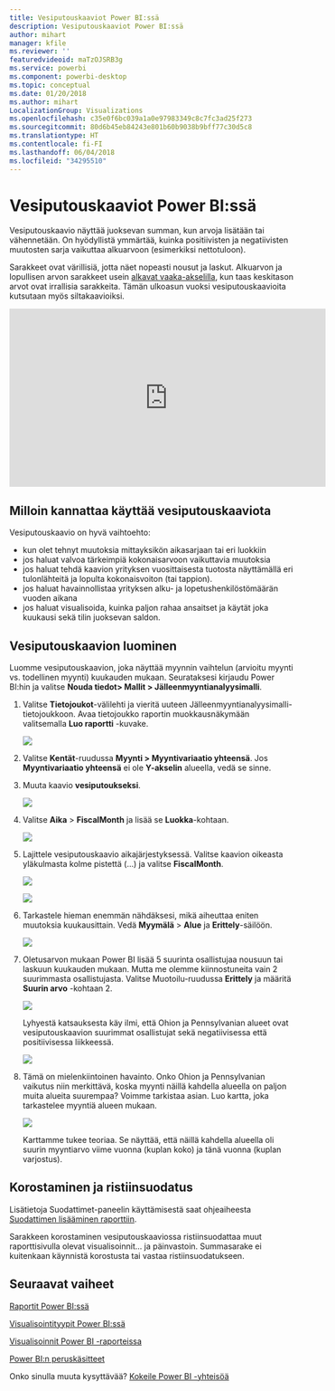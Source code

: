 ```yaml
---
title: Vesiputouskaaviot Power BI:ssä
description: Vesiputouskaaviot Power BI:ssä
author: mihart
manager: kfile
ms.reviewer: ''
featuredvideoid: maTzOJSRB3g
ms.service: powerbi
ms.component: powerbi-desktop
ms.topic: conceptual
ms.date: 01/20/2018
ms.author: mihart
LocalizationGroup: Visualizations
ms.openlocfilehash: c35e0f6bc039a1a0e97983349c8c7fc3ad25f273
ms.sourcegitcommit: 80d6b45eb84243e801b60b9038b9bff77c30d5c8
ms.translationtype: HT
ms.contentlocale: fi-FI
ms.lasthandoff: 06/04/2018
ms.locfileid: "34295510"
---
```

# <a name="waterfall-charts-in-power-bi"></a>Vesiputouskaaviot Power BI:ssä
Vesiputouskaavio näyttää juoksevan summan, kun arvoja lisätään tai vähennetään. On hyödyllistä ymmärtää, kuinka positiivisten ja negatiivisten muutosten sarja vaikuttaa alkuarvoon (esimerkiksi nettotuloon).

Sarakkeet ovat värillisiä, jotta näet nopeasti nousut ja laskut. Alkuarvon ja lopullisen arvon sarakkeet usein [alkavat vaaka-akselilla](https://support.office.com/article/Create-a-waterfall-chart-in-Office-2016-for-Windows-8de1ece4-ff21-4d37-acd7-546f5527f185#BKMK_Float "alkavat vaaka-akselilla"), kun taas keskitason arvot ovat irrallisia sarakkeita. Tämän ulkoasun vuoksi vesiputouskaavioita kutsutaan myös siltakaavioiksi.

<iframe width="560" height="315" src="https://www.youtube.com/embed/qKRZPBnaUXM" frameborder="0" allow="autoplay; encrypted-media" allowfullscreen></iframe>

## <a name="when-to-use-a-waterfall-chart"></a>Milloin kannattaa käyttää vesiputouskaaviota
Vesiputouskaavio on hyvä vaihtoehto:

* kun olet tehnyt muutoksia mittayksikön aikasarjaan tai eri luokkiin
* jos haluat valvoa tärkeimpiä kokonaisarvoon vaikuttavia muutoksia
* jos haluat tehdä kaavion yrityksen vuosittaisesta tuotosta näyttämällä eri tulonlähteitä ja lopulta kokonaisvoiton (tai tappion).
* jos haluat havainnollistaa yrityksen alku- ja lopetushenkilöstömäärän vuoden aikana
* jos haluat visualisoida, kuinka paljon rahaa ansaitset ja käytät joka kuukausi sekä tilin juoksevan saldon. 

## <a name="create-a-waterfall-chart"></a>Vesiputouskaavion luominen
Luomme vesiputouskaavion, joka näyttää myynnin vaihtelun (arvioitu myynti vs. todellinen myynti) kuukauden mukaan. Seurataksesi kirjaudu Power BI:hin ja valitse **Nouda tiedot\> Mallit \> Jälleenmyyntianalyysimalli**. 

1. Valitse **Tietojoukot**-välilehti ja vieritä uuteen Jälleenmyyntianalyysimalli-tietojoukkoon.  Avaa tietojoukko raportin muokkausnäkymään valitsemalla **Luo raportti** -kuvake. 
   
    ![](media/power-bi-visualization-waterfall-charts/power-bi-waterfall-report.png)
2. Valitse **Kentät**-ruudussa **Myynti \> Myyntivariaatio yhteensä**. Jos **Myyntivariaatio yhteensä** ei ole **Y-akselin** alueella, vedä se sinne.
3. Muuta kaavio **vesiputoukseksi**. 
   
    ![](media/power-bi-visualization-waterfall-charts/convertwaterfall.png)
4. Valitse **Aika** \> **FiscalMonth** ja lisää se **Luokka**-kohtaan. 
   
    ![](media/power-bi-visualization-waterfall-charts/power-bi-waterfall.png)
5. Lajittele vesiputouskaavio aikajärjestyksessä. Valitse kaavion oikeasta yläkulmasta kolme pistettä (...) ja valitse **FiscalMonth**.
   
    ![](media/power-bi-visualization-waterfall-charts/power-bi-waterfall-sort.png)
   
    ![](media/power-bi-visualization-waterfall-charts/power-bi-waterfall-sorted.png)
6. Tarkastele hieman enemmän nähdäksesi, mikä aiheuttaa eniten muutoksia kuukausittain. Vedä **Myymälä** > **Alue** ja **Erittely**-säilöön.
   
    ![](media/power-bi-visualization-waterfall-charts/power-bi-waterfall-breakdown.png)
7. Oletusarvon mukaan Power BI lisää 5 suurinta osallistujaa nousuun tai laskuun kuukauden mukaan. Mutta me olemme kiinnostuneita vain 2 suurimmasta osallistujasta.  Valitse Muotoilu-ruudussa **Erittely** ja määritä **Suurin arvo** -kohtaan 2.
   
    ![](media/power-bi-visualization-waterfall-charts/power-bi-waterfall-breakdown-maximum.png)
   
    Lyhyestä katsauksesta käy ilmi, että Ohion ja Pennsylvanian alueet ovat vesiputouskaavion suurimmat osallistujat sekä negatiivisessa että positiivisessa liikkeessä. 
   
    ![](media/power-bi-visualization-waterfall-charts/power-bi-waterfall-axis.png)
8. Tämä on mielenkiintoinen havainto. Onko Ohion ja Pennsylvanian vaikutus niin merkittävä, koska myynti näillä kahdella alueella on paljon muita alueita suurempaa?  Voimme tarkistaa asian. Luo kartta, joka tarkastelee myyntiä alueen mukaan.  
   
    ![](media/power-bi-visualization-waterfall-charts/power-bi-map.png)
   
    Karttamme tukee teoriaa.  Se näyttää, että näillä kahdella alueella oli suurin myyntiarvo viime vuonna (kuplan koko) ja tänä vuonna (kuplan varjostus).

## <a name="highlighting-and-cross-filtering"></a>Korostaminen ja ristiinsuodatus
Lisätietoja Suodattimet-paneelin käyttämisestä saat ohjeaiheesta [Suodattimen lisääminen raporttiin](power-bi-report-add-filter.md).

Sarakkeen korostaminen vesiputouskaaviossa ristiinsuodattaa muut raporttisivulla olevat visualisoinnit... ja päinvastoin. Summasarake ei kuitenkaan käynnistä korostusta tai vastaa ristiinsuodatukseen.

## <a name="next-steps"></a>Seuraavat vaiheet
[Raportit Power BI:ssä](service-reports.md)

[Visualisointityypit Power BI:ssä](power-bi-visualization-types-for-reports-and-q-and-a.md)

[Visualisoinnit Power BI -raporteissa](power-bi-report-visualizations.md)

[Power BI:n peruskäsitteet](service-basic-concepts.md)

Onko sinulla muuta kysyttävää? [Kokeile Power BI -yhteisöä](http://community.powerbi.com/)

